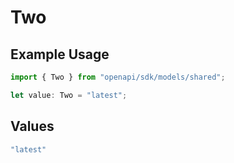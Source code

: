 # Two

## Example Usage

```typescript
import { Two } from "openapi/sdk/models/shared";

let value: Two = "latest";
```

## Values

```typescript
"latest"
```